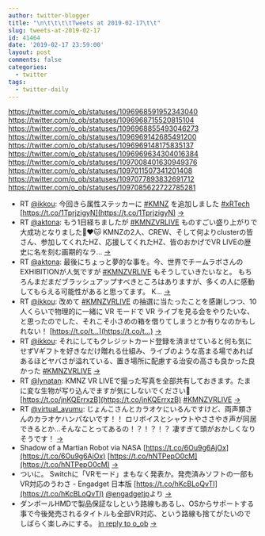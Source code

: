 ```yaml
---
author: twitter-blogger
title: "\n\t\t\t\tTweets at 2019-02-17\t\t"
slug: tweets-at-2019-02-17
id: 41464
date: '2019-02-17 23:59:00'
layout: post
comments: false
categories:
  - twitter
tags:
  - twitter-daily
---
```


https://twitter.com/o_ob/statuses/1096968591952343040 https://twitter.com/o_ob/statuses/1096968715520815104 https://twitter.com/o_ob/statuses/1096968855493046273 https://twitter.com/o_ob/statuses/1096969142685491200 https://twitter.com/o_ob/statuses/1096969148175835137 https://twitter.com/o_ob/statuses/1096969634304016384 https://twitter.com/o_ob/statuses/1097008401630949376 https://twitter.com/o_ob/statuses/1097011507341201408 https://twitter.com/o_ob/statuses/1097077893832691712 https://twitter.com/o_ob/statuses/1097085622722785281  

*   RT [@ikkou](https://twitter.com/ikkou): 今回きら属性ステッカーに [#KMNZ](https://twitter.com/search?q=%23KMNZ&src=hash) を追加しました [#xRTech](https://twitter.com/search?q=%23xRTech&src=hash) [https://t.co/1TprjzigyN](https://t.co/1TprjzigyN) [->](https://twitter.com/o_ob/statuses/1096968591952343040)
*   RT [@aktona](https://twitter.com/aktona): もう1日経ちましたが [#KMNZVRLIVE](https://twitter.com/search?q=%23KMNZVRLIVE&src=hash) ものすごい盛り上がりで大成功となりました🐶❤️🐱 KMNZの2人、CREW、そして何よりclusterの皆さん、参加してくれたHZ、応援してくれたHZ、皆のおかげでVR LIVEの歴史に名を刻む画期的なラ… [->](https://twitter.com/o_ob/statuses/1096968715520815104)
*   RT [@aktona](https://twitter.com/aktona): 最後にちょっと夢的な事を。今、世界でチームラボさんのEXHIBITIONが人気ですが [#KMNZVRLIVE](https://twitter.com/search?q=%23KMNZVRLIVE&src=hash) もそうしていきたいなと。 もちろんまだまだブラッシュアップすべきところはありますが、多くの人に感動してもらえる可能性があると思ってます。 K… [->](https://twitter.com/o_ob/statuses/1096968855493046273)
*   RT [@ikkou](https://twitter.com/ikkou): 改めて [#KMNZVRLIVE](https://twitter.com/search?q=%23KMNZVRLIVE&src=hash) の抽選に当たったことを感謝しつつ、10人くらいで物理的に一緒に VR モードで VR ライブを見る会をやりたいな、と思ったのでした、それこそ小さめの箱を借りてしまうとか有りなのかもしれない！ [https://t.co/t…](https://t.co/t…) [->](https://twitter.com/o_ob/statuses/1096969142685491200)
*   RT [@ikkou](https://twitter.com/ikkou): それにしてもクレジットカード登録を済ませていると何も気にせずVギフトを好きなだけ贈れる仕組み、ライブのような高まる場であればあるほどヤバさが溢れている、置き場所に配慮する治安の高さも良かった良かった [#KMNZVRLIVE](https://twitter.com/search?q=%23KMNZVRLIVE&src=hash) [->](https://twitter.com/o_ob/statuses/1096969148175835137)
*   RT [@lynatan](https://twitter.com/lynatan): KMNZ VR LIVEで撮った写真を全部共有しておきます。たまに変な生物が写り込んでますが気にしないでください🦢 [https://t.co/jnKQErrxzB](https://t.co/jnKQErrxzB) [#KMNZVRLIVE](https://twitter.com/search?q=%23KMNZVRLIVE&src=hash) [->](https://twitter.com/o_ob/statuses/1096969634304016384)
*   RT [@virtual_ayumu](https://twitter.com/virtual_ayumu): じょんこさんとカラオケにいるんですけど、両声類さんのカラオケハンパないです！！ ロリボイスとシャウトやささやき声が同居できるとか…そんなことってあるの！？！？！？ 凄すぎて頭がおかしくなりそうです！ [->](https://twitter.com/o_ob/statuses/1097008401630949376)
*   Shadow of a Martian Robot via NASA [https://t.co/6Ou9g6AjOx](https://t.co/6Ou9g6AjOx) [https://t.co/hNTPepO0cM](https://t.co/hNTPepO0cM) [->](https://twitter.com/o_ob/statuses/1097011507341201408)
*   ついに。 Switchに「VRモード」まもなく発表か。発売済みソフトの一部もVR対応のうわさ - Engadget 日本版 [https://t.co/hKcBLoQvTI](https://t.co/hKcBLoQvTI) [@engadgetjp](https://twitter.com/engadgetjp)より [->](https://twitter.com/o_ob/statuses/1097077893832691712)
*   ダンボールHMDで製品保証なしという路線もあるし、OSからサポートする事で今後発売されるタイトルも全部VR対応、という路線も捨てがたいのでしばらく楽しみにする。 [in reply to o_ob](https://twitter.com/o_ob/statuses/1097077893832691712) [->](https://twitter.com/o_ob/statuses/1097085622722785281)
